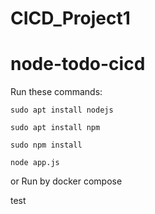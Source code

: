 # CICD_Project1
# node-todo-cicd

Run these commands:


`sudo apt install nodejs`


`sudo apt install npm`


`sudo npm install`

`node app.js`

or Run by docker compose

test

